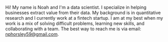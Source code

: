 Hi!  My name is Noah and I'm a data scientist.  I specialize in helping businesses extract value from their data.  My background is in quantitative research and I currently work at a fintech startup.  I am at my best when my work is a mix of solving difficult problems, learning new skills, and collaborating with a team.  The best way to reach me is via email: nphorsley59@gmail.com.

<!--
**nphorsley59/nphorsley59** is a ✨ _special_ ✨ repository because its `README.md` (this file) appears on your GitHub profile.

Here are some ideas to get you started:

- 🔭 I’m currently working on ...
- 🌱 I’m currently learning ...
- 👯 I’m looking to collaborate on ...
- 🤔 I’m looking for help with ...
- 💬 Ask me about ...
- 📫 How to reach me: ...
- 😄 Pronouns: ...
- ⚡ Fun fact: ...
-->
